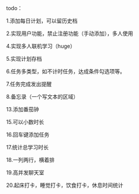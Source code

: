 todo：

1.添加每日计划，可以留历史档

2.实现用户功能，禁止注册功能（手动添加），多人使用

4.实现多人联机学习（huge）

5.实现计划存档

6.任务多类型，如不计时任务，达成条件勾选项等。

7.任务完成发出提醒

8.备忘录（一个写文本的区域）

13.添加番茄钟

15.可以小数时长

16.回车键添加任务

17.统计总学习时长

18.一列两行，横着排

19.高并发聊天室

20.起床打卡，睡觉打卡，饮食打卡，休息时间统计